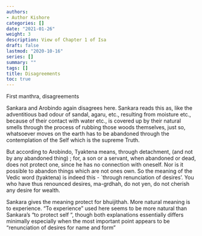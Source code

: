 ```yaml
---
authors:
- Author Kishore
categories: []
date: "2021-01-26"
weight: 3
description: View of Chapter 1 of Isa
draft: false
lastmod: "2020-10-16"
series: []
summary: ""
tags: []
title: Disagreements
toc: true
---
```


First manthra, disagreements

<!--more-->



Sankara and Arobindo again disagrees here. Sankara reads this as, like the adventitious bad odour of sandal, agaru, etc., resulting from moisture etc., because of their contact with water etc., is covered up by their natural smells through the process of rubbing those woods themselves, just so, whatsoever moves on the earth has to be abandoned through the contemplation of the Self which is the supreme Truth. 

But according to Arobindo, Tyaktena means, through detachment, (and not by any abandoned thing) ; for, a son or a servant, when abandoned or dead, does not protect one, since he has no connection with oneself. Nor is it possible to abandon things which are not ones own. So the meaning of the Vedic word (tyaktena) is indeed this - `through renunciation of desires’. You who have thus renounced desires, ma-grdhah, do not yen, do not cherish any desire for wealth. 

Sankara gives the meaning protect for bhuijithah. More natural meaning is to experience. “To experience” used here seems to be more natural than Sankara’s “to protect self “, though both explanations essentially differs minimally especially when the most important point appears to be “renunciation of desires for name and form”
